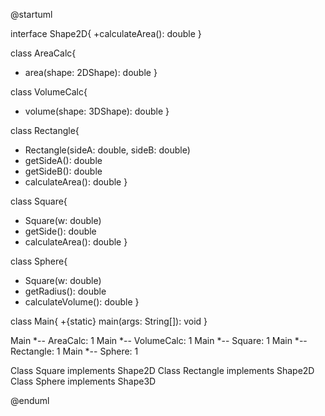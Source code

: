 @startuml

interface Shape2D{
+calculateArea(): double
}

class AreaCalc{
+ area(shape: 2DShape): double
}

class VolumeCalc{
+ volume(shape: 3DShape): double
}


class Rectangle{
+ Rectangle(sideA: double, sideB: double)
+ getSideA(): double
+ getSideB(): double
+ calculateArea(): double
}


class Square{
+ Square(w: double)
+ getSide(): double
+ calculateArea(): double
}

class Sphere{
+ Square(w: double)
+ getRadius(): double
+ calculateVolume(): double
}

class Main{
+{static} main(args: String[]): void
}


Main *-- AreaCalc: 1
Main *-- VolumeCalc: 1
Main *-- Square: 1
Main *-- Rectangle: 1
Main *-- Sphere: 1

Class Square implements Shape2D
Class Rectangle implements Shape2D
Class Sphere implements Shape3D

@enduml